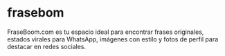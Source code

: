# frasebom
FraseBoom.com es tu espacio ideal para encontrar frases originales, estados virales para WhatsApp, imágenes con estilo y fotos de perfil para destacar en redes sociales.
